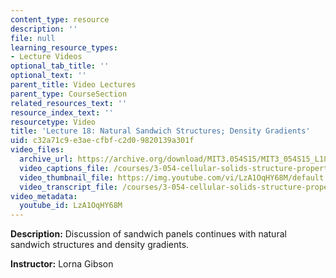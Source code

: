 ```yaml
---
content_type: resource
description: ''
file: null
learning_resource_types:
- Lecture Videos
optional_tab_title: ''
optional_text: ''
parent_title: Video Lectures
parent_type: CourseSection
related_resources_text: ''
resource_index_text: ''
resourcetype: Video
title: 'Lecture 18: Natural Sandwich Structures; Density Gradients'
uid: c32a71c9-e3ae-cfbf-c2d0-9820139a301f
video_files:
  archive_url: https://archive.org/download/MIT3.054S15/MIT3_054S15_L18_300k.mp4
  video_captions_file: /courses/3-054-cellular-solids-structure-properties-and-applications-spring-2015/7bfc3496c8b550048d088c74d574299d_LzA1OqHY68M.vtt
  video_thumbnail_file: https://img.youtube.com/vi/LzA1OqHY68M/default.jpg
  video_transcript_file: /courses/3-054-cellular-solids-structure-properties-and-applications-spring-2015/d141d7bad3dd9e43876d87c7c7dbf9f5_LzA1OqHY68M.pdf
video_metadata:
  youtube_id: LzA1OqHY68M
---
```


**Description:** Discussion of sandwich panels continues with natural sandwich structures and density gradients.

**Instructor:** Lorna Gibson